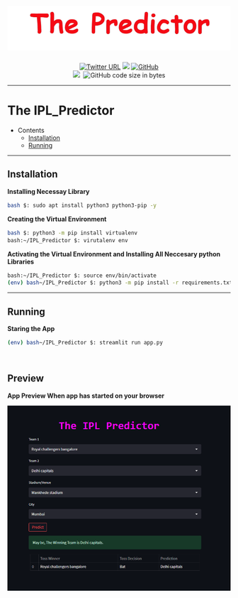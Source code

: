 <h1 align="center">
    <img src="assets\logo-removebg-preview.png">
</h1>
<p align="center">
    <a href="https://twitter.com/amanraj_Phunish">
    <img alt="Twitter URL" src="https://img.shields.io/twitter/url?label=Twitter&style=social&url=https%3A%2F%2Ftwitter.com%2Famanraj_Phunish"></a>
    <a href="#"><img src="https://img.shields.io/badge/Version-0.4-blue"></img></a>
    <a href="https://opensource.org/licenses/MIT"><img alt="GitHub" src="https://img.shields.io/github/license/amanraj-bose/Network-Framework?color=green"></a>
    <br>
    <a href="https://www.python.org/"><img src="https://img.shields.io/badge/Python-3.8-blue"></a>
    <img alt="" src="https://img.shields.io/badge/Author-Aman%20Raj-orange">
    <img alt="GitHub code size in bytes" src="https://img.shields.io/github/languages/code-size/amanraj-bose/IPL_Predictor?label=Repository">
 </p>

---

<h1 align="left">The IPL_Predictor</h1>

- Contents
    - <a href="">Installation</a>
    - <a href="">Running</a>

---
## Installation
**Installing Necessay Library**
```bash
bash $: sudo apt install python3 python3-pip -y
```

**Creating the Virtual Environment**
```bash
bash $: python3 -m pip install virtualenv
bash:~/IPL_Predictor $: virutalenv env
```

**Activating the Virtual Environment and Installing All Neccesary python Libraries**
```bash
bash:~/IPL_Predictor $: source env/bin/activate
(env) bash~/IPL_Predictor $: python3 -m pip install -r requirements.txt
```

---

## Running

**Staring the App**
```bash
(env) bash~/IPL_Predictor $: streamlit run app.py
```

<!-- <img src=""> -->

<img src="">

## Preview
**App Preview When app has started on your browser**

<img src="assets\preveiw.png">